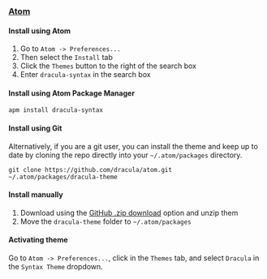 ### [Atom](https://atom.io/)

#### Install using Atom

1. Go to `Atom -> Preferences...`
2. Then select the `Install` tab
3. Click the `Themes` button to the right of the search box
4. Enter `dracula-syntax` in the search box

#### Install using Atom Package Manager

    apm install dracula-syntax

#### Install using Git

Alternatively, if you are a git user, you can install the theme and keep up to date by cloning the repo directly into your `~/.atom/packages` directory.

    git clone https://github.com/dracula/atom.git ~/.atom/packages/dracula-theme

#### Install manually

1. Download using the [GitHub .zip download](https://github.com/dracula/atom/archive/master.zip) option and unzip them
2. Move the `dracula-theme` folder to `~/.atom/packages`

#### Activating theme

Go to `Atom -> Preferences...`, click in the `Themes` tab, and select `Dracula` in the `Syntax Theme` dropdown.
